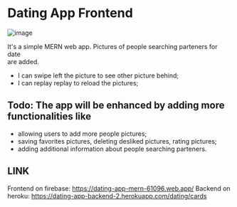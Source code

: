 # Dating App Frontend
![image](https://user-images.githubusercontent.com/19254270/135747804-9a552646-aade-4be3-82ff-2ff17a93a393.png)

It's a simple MERN web app. Pictures of people searching parteners for date <br>
are added.
- I can swipe left the picture to see other picture behind;<br>
- I can replay replay to reload the pictures;<br>

## Todo: The app will be enhanced by adding more functionalities like<br>
- allowing users to add more people pictures;<br>
- saving favorites pictures, deleting desliked pictures, rating pictures;<br>
- adding additional information about people searching parteners.

## LINK
Frontend on firebase: https://dating-app-mern-61096.web.app/
Backend on heroku: https://dating-app-backend-2.herokuapp.com/dating/cards



